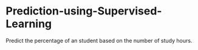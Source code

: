 # Prediction-using-Supervised-Learning
Predict the percentage of an student based on the number of study hours.
